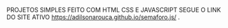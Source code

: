 
PROJETOS SIMPLES FEITO COM HTML CSS E JAVASCRIPT
SEGUE O LINK DO SITE ATIVO https://adilsonarouca.github.io/semaforo.js/ .
